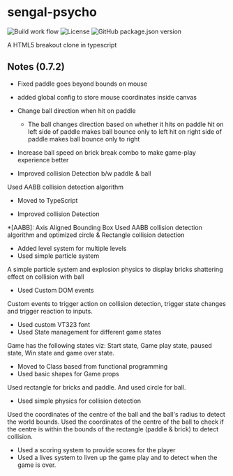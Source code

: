 # sengal-psycho

![Build work flow](https://github.com/svijaykoushik/sengal-psycho/actions/workflows/webpack.yml/badge.svg)
![License](https://img.shields.io/github/license/svijaykoushik/sengal-psycho?label=License&logo=github)
![GitHub package.json version](https://img.shields.io/github/package-json/v/svijaykoushik/sengal-psycho?logo=github)

A  HTML5 breakout clone in typescript

## Notes (0.7.2)

* Fixed paddle goes beyond bounds on mouse

* added global config to store mouse coordinates inside canvas

* Change ball direction when hit on paddle

  * The ball changes direction based on whether it hits on paddle
    hit on left side of paddle makes ball bounce only to left
    hit on right side of paddle makes ball bounce only to right

* Increase ball speed on brick break combo to make game-play experience better

* Improved collision Detection b/w paddle & ball

 Used AABB collision detection algorithm

* Moved to TypeScript

* Improved collision Detection

 *[AABB]: Axis Aligned Bounding Box
 Used AABB collision detection algorithm and optimized circle & Rectangle collision detection

* Added level system for multiple levels
* Used simple particle system

 A simple particle system and explosion physics to display bricks shattering effect on collision with ball

* Used Custom DOM events

 Custom events to trigger action on collision detection, trigger state changes and trigger reaction to inputs.

* Used custom VT323 font
* Used State management for different game states

 Game has the following states viz: Start state, Game play state, paused state, Win state and game over state.

* Moved to Class based from functional programming
* Used basic shapes for Game props

 Used rectangle for bricks and paddle. And used circle for ball.

* Used simple physics for collision detection

 Used the coordinates of the centre of the ball and the ball's radius to detect the world bounds.
 Used the coordinates of the centre of the ball to check if the centre is within the bounds of the rectangle (paddle & brick) to detect collision.

* Used a scoring system to provide scores for the player
* Used a lives system to liven up the game play and to detect when the game is over.

